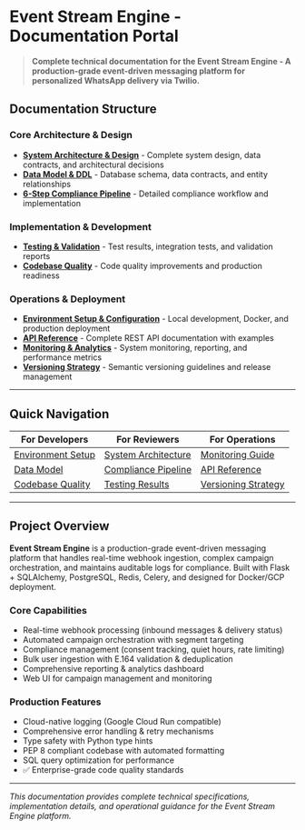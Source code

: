 # Event Stream Engine - Documentation Portal

> **Complete technical documentation for the Event Stream Engine - A production-grade event-driven messaging platform for personalized WhatsApp delivery via Twilio.**

## Documentation Structure

### **Core Architecture & Design**
- **[System Architecture & Design](./documentation/01-system-architecture.md)** - Complete system design, data contracts, and architectural decisions
- **[Data Model & DDL](./documentation/02-data-model.md)** - Database schema, data contracts, and entity relationships
- **[6-Step Compliance Pipeline](./documentation/03-compliance-pipeline.md)** - Detailed compliance workflow and implementation

### **Implementation & Development**  
- **[Testing & Validation](./documentation/05-testing-validation.md)** - Test results, integration tests, and validation reports
- **[Codebase Quality](./documentation/06-codebase-quality.md)** - Code quality improvements and production readiness

### **Operations & Deployment**
- **[Environment Setup & Configuration](./documentation/07-environment-setup.md)** - Local development, Docker, and production deployment
- **[API Reference](./documentation/08-api-reference.md)** - Complete REST API documentation with examples
- **[Monitoring & Analytics](./documentation/09-monitoring-analytics.md)** - System monitoring, reporting, and performance metrics
- **[Versioning Strategy](./documentation/10-versioning-strategy.md)** - Semantic versioning guidelines and release management

---

## Quick Navigation

| **For Developers** | **For Reviewers** | **For Operations** |
|-------------------|-------------------|-------------------|
| [Environment Setup](./documentation/07-environment-setup.md) | [System Architecture](./documentation/01-system-architecture.md) | [Monitoring Guide](./documentation/09-monitoring-analytics.md) |
| [Data Model](./documentation/02-data-model.md) | [Compliance Pipeline](./documentation/03-compliance-pipeline.md) | [API Reference](./documentation/08-api-reference.md) |
| [Codebase Quality](./documentation/06-codebase-quality.md) | [Testing Results](./documentation/05-testing-validation.md) | [Versioning Strategy](./documentation/10-versioning-strategy.md) |

---

## Project Overview

**Event Stream Engine** is a production-grade event-driven messaging platform that handles real-time webhook ingestion, complex campaign orchestration, and maintains auditable logs for compliance. Built with Flask + SQLAlchemy, PostgreSQL, Redis, Celery, and designed for Docker/GCP deployment.

### **Core Capabilities**
- Real-time webhook processing (inbound messages & delivery status)
- Automated campaign orchestration with segment targeting
- Compliance management (consent tracking, quiet hours, rate limiting)
- Bulk user ingestion with E.164 validation & deduplication
- Comprehensive reporting & analytics dashboard
- Web UI for campaign management and monitoring

### **Production Features**  
- Cloud-native logging (Google Cloud Run compatible)
- Comprehensive error handling & retry mechanisms
- Type safety with Python type hints
- PEP 8 compliant codebase with automated formatting
- SQL query optimization for performance
- ✅ Enterprise-grade code quality standards

---

*This documentation provides complete technical specifications, implementation details, and operational guidance for the Event Stream Engine platform.*